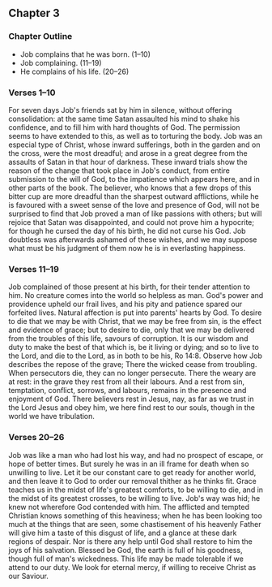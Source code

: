 ## Chapter 3

### Chapter Outline

- Job complains that he was born. (1–10)
- Job complaining. (11–19)
- He complains of his life. (20–26)

### Verses 1–10

For seven days Job's friends sat by him in silence, without offering consolidation: at the same time Satan assaulted his mind to shake his confidence, and to fill him with hard thoughts of God. The permission seems to have extended to this, as well as to torturing the body. Job was an especial type of Christ, whose inward sufferings, both in the garden and on the cross, were the most dreadful; and arose in a great degree from the assaults of Satan in that hour of darkness. These inward trials show the reason of the change that took place in Job's conduct, from entire submission to the will of God, to the impatience which appears here, and in other parts of the book. The believer, who knows that a few drops of this bitter cup are more dreadful than the sharpest outward afflictions, while he is favoured with a sweet sense of the love and presence of God, will not be surprised to find that Job proved a man of like passions with others; but will rejoice that Satan was disappointed, and could not prove him a hypocrite; for though he cursed the day of his birth, he did not curse his God. Job doubtless was afterwards ashamed of these wishes, and we may suppose what must be his judgment of them now he is in everlasting happiness.

### Verses 11–19

Job complained of those present at his birth, for their tender attention to him. No creature comes into the world so helpless as man. God's power and providence upheld our frail lives, and his pity and patience spared our forfeited lives. Natural affection is put into parents' hearts by God. To desire to die that we may be with Christ, that we may be free from sin, is the effect and evidence of grace; but to desire to die, only that we may be delivered from the troubles of this life, savours of corruption. It is our wisdom and duty to make the best of that which is, be it living or dying; and so to live to the Lord, and die to the Lord, as in both to be his, Ro 14:8. Observe how Job describes the repose of the grave; There the wicked cease from troubling. When persecutors die, they can no longer persecute. There the weary are at rest: in the grave they rest from all their labours. And a rest from sin, temptation, conflict, sorrows, and labours, remains in the presence and enjoyment of God. There believers rest in Jesus, nay, as far as we trust in the Lord Jesus and obey him, we here find rest to our souls, though in the world we have tribulation.

### Verses 20–26

Job was like a man who had lost his way, and had no prospect of escape, or hope of better times. But surely he was in an ill frame for death when so unwilling to live. Let it be our constant care to get ready for another world, and then leave it to God to order our removal thither as he thinks fit. Grace teaches us in the midst of life's greatest comforts, to be willing to die, and in the midst of its greatest crosses, to be willing to live. Job's way was hid; he knew not wherefore God contended with him. The afflicted and tempted Christian knows something of this heaviness; when he has been looking too much at the things that are seen, some chastisement of his heavenly Father will give him a taste of this disgust of life, and a glance at these dark regions of despair. Nor is there any help until God shall restore to him the joys of his salvation. Blessed be God, the earth is full of his goodness, though full of man's wickedness. This life may be made tolerable if we attend to our duty. We look for eternal mercy, if willing to receive Christ as our Saviour.

